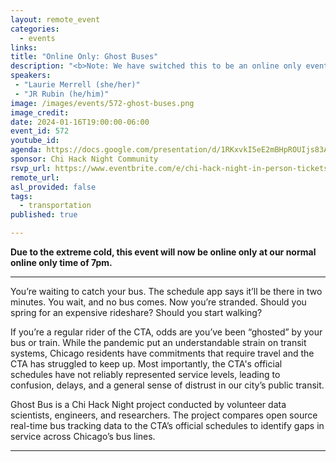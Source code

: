 ```yaml
---
layout: remote_event
categories:
  - events
links: 
title: "Online Only: Ghost Buses"
description: "<b>Note: We have switched this to be an online only event starting at 7pm.</b> Ghost Bus is a Chi Hack Night project conducted by volunteer data scientists, engineers, and researchers. The project compares open source real-time bus tracking data to the CTA’s official schedules to identify gaps in service across Chicago’s bus lines."
speakers:
 - "Laurie Merrell (she/her)" 
 - "JR Rubin (he/him)"
image: /images/events/572-ghost-buses.png
image_credit: 
date: 2024-01-16T19:00:00-06:00
event_id: 572
youtube_id: 
agenda: https://docs.google.com/presentation/d/1RKxvkI5eE2mBHpROUIjs83Aeh9-DnUATEUSDPDuCADc/edit#slide=id.g121c7120608_0_0
sponsor: Chi Hack Night Community
rsvp_url: https://www.eventbrite.com/e/chi-hack-night-in-person-tickets-655380890887
remote_url: 
asl_provided: false
tags: 
  - transportation
published: true

---
```


**Due to the extreme cold, this event will now be online only at our normal online only time of 7pm.**

---

You’re waiting to catch your bus. The schedule app says it’ll be there in two minutes. You wait, and no bus comes. Now you’re stranded. Should you spring for an expensive rideshare? Should you start walking?

If you’re a regular rider of the CTA, odds are you’ve been “ghosted” by your bus or train. While the pandemic put an understandable strain on transit systems, Chicago residents have commitments that require travel and the CTA has struggled to keep up. Most importantly, the CTA's official schedules have not reliably represented service levels, leading to confusion, delays, and a general sense of distrust in our city’s public transit.

Ghost Bus is a Chi Hack Night project conducted by volunteer data scientists, engineers, and researchers. The project compares open source real-time bus tracking data to the CTA’s official schedules to identify gaps in service across Chicago’s bus lines.

---
